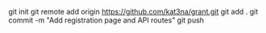git init
git remote add origin https://github.com/kat3na/grant.git
git add .
git commit -m "Add registration page and API routes"
git push
